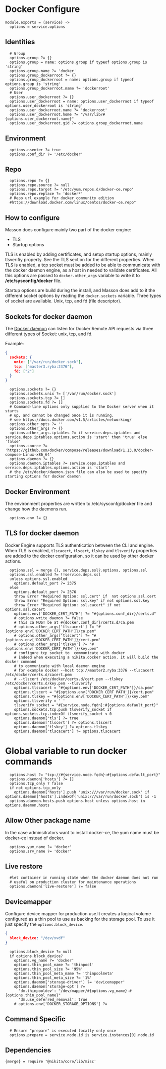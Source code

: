
# Docker Configure

    module.exports = (service) ->
      options = service.options

## Identities

      # Group
      options.group ?= {}
      options.group = name: options.group if typeof options.group is 'string'
      options.group.name ?= 'docker'
      options.group_dockerroot ?= {}
      options.group_dockerroot = name: options.group if typeof options.group is 'string'
      options.group_dockerroot.name ?= 'dockerroot'
      # User
      options.user_dockerroot ?= {}
      options.user_dockerroot = name: options.user_dockerroot if typeof options.user_dockerroot is 'string'
      options.user_dockerroot.name ?= 'dockerroot'
      options.user_dockerroot.home ?= "/var/lib/#{options.user_dockerroot.name}"
      options.user_dockerroot.gid ?= options.group_dockerroot.name

## Environment

      options.nsenter ?= true
      options.conf_dir ?= '/etc/docker'

## Repo

      options.repo ?= {}
      options.repo.source ?= null
      options.repo.target ?= '/etc/yum.repos.d/docker-ce.repo'
      options.repo.replace ?= 'docker*'
      # Repo url example for docker community edition 
      #https://download.docker.com/linux/centos/docker-ce.repo"

## How to configure

Masson does configure mainly two part of the docker engine:
- TLS
- Startup options

TLS is enabled by adding certificates, and setup startup options, mainly tlsverifiy property.
See the TLS section for the different properties.
When TLS is enabled, a tcp socket must be added to be able to communicate with the docker
daemon engine, as a host in needed to validate certificates. All this options are passed
to `docker.other_args` variable to write it to __/etc/sysconfig/docker__ file.

Startup options are build during the install, and Masson does add to it the different
socket options by reading the `docker.sockets` variable. Three types of socket are available.
Unix, tcp, and fd (file descriptor).

## Sockets for docker daemon

The [Docker daemon][socket-opts] can listen for Docker Remote API requests via three different
types of Socket: unix, tcp, and fd.

Example:

```json
{
  sockets: {
    unix: ["/var/run/docker.sock"],
    tcp: ["master3.ryba:2376"],
    fd: ["2"]
  }
}
```

      options.sockets ?= {}
      options.sockets.unix ?= ['/var/run/docker.sock']
      options.sockets.tcp ?= []
      options.sockets.fd ?= []
      # Command-line options only supplied to the Docker server when it starts 
      # up, and cannot be changed once it is running.
      # see https://docs.docker.com/v1.5/articles/networking/
      options.other_opts ?= ''
      options.other_args ?= {}
      options.other_args.iptables ?= if service.deps.iptables and service.deps.iptables.options.action is 'start' then 'true' else 'false'
      options.source ?= 'https://github.com/docker/compose/releases/download/1.13.0/docker-compose-Linux-x86_64'
      options.daemon ?= {}
      options.daemon.iptables ?= service.deps.iptables and service.deps.iptables.options.action is 'start'
      # the /etc/docker/daemon.json file can also be used to specify starting options for docker daemon

## Docker Environment

The environment properties are written to /etc/sysconfg/docker file and change how the daemons run.

      options.env ?= {}

## TLS for docker daemon

Docker Engine supports TLS authentication between the CLI and engine.
When TLS is enabled, `tlscacert`, `tlscert`, `tlskey` and `tlsverify` properties
are added to the docker configuration, so it can be used by other docker actions.

      options.ssl = merge {}, service.deps.ssl?.options, options.ssl
      options.ssl.enabled ?= !!service.deps.ssl
      unless options.ssl.enabled
        options.default_port ?= 2375
      else
        options.default_port ?= 2376
        throw Error "Required Option: ssl.cert" if  not options.ssl.cert
        throw Error "Required Option: ssl.key" if not options.ssl.key
        throw Error "Required Option: ssl.cacert" if not options.ssl.cacert
        options.env['DOCKER_CERT_PATH'] ?= "#{options.conf_dir}/certs.d"
        # options.write_daemon ?= false        
        # this ca MUST be at #{docker.conf_dir}/certs.d/ca.pem
        # options.other_args['tlscacert'] ?= "#{options.env['DOCKER_CERT_PATH']}/ca.pem"
        # options.other_args['tlscert'] ?= "#{options.env['DOCKER_CERT_PATH']}/cert.pem"
        # options.other_args['tlskey'] ?= "#{options.env['DOCKER_CERT_PATH']}/key.pem"
        # configure tcp socket to  communicate with docker
        # indeed when executing a nikita.docker action, it will build the docker command
        # to communicate with local daemon engine
        # for example docker --host tcp://master2.ryba:3376 --tlscacert /etc/docker/certs.d/cacert.pem
        # --tlscert /etc/docker/certs.d/cert.pem --tlskey /etc/docker/certs.d/key.pem --tlsverify
        options.tlscacert = "#{options.env['DOCKER_CERT_PATH']}/ca.pem"
        options.tlscert = "#{options.env['DOCKER_CERT_PATH']}/cert.pem"
        options.tlskey = "#{options.env['DOCKER_CERT_PATH']}/key.pem"
        options.tlsverify = ' '
        tlsverify_socket = "#{service.node.fqdn}:#{options.default_port}"
        options.sockets.tcp.push tlsverify_socket if options.sockets.tcp.indexOf tlsverify_socket < 0
        options.daemon['tls'] ?= true
        options.daemon['tlscert'] ?= options.tlscert
        options.daemon['tlskey'] ?= options.tlskey
        options.daemon['tlscacert'] ?= options.tlscacert

# Global variable to run docker commands
      

      options.host ?= "tcp://#{service.node.fqdn}:#{options.default_port}"
      options.daemon['hosts'] ?= []
      options.tcp_only ? false
      if not options.tcp_only
        options.daemon['hosts'].push 'unix:///var/run/docker.sock' if options.daemon['hosts'].indexOf('unix:///var/run/docker.sock') is -1
      options.daemon.hosts.push options.host unless options.host in options.daemon.hosts

## Allow Other package name
In the case adminsitrators want to install docker-ce, the yum name must be docker-ce instead of docker.
      
      options.yum_name ?= 'docker'
      options.srv_name ?= 'docker'

## Live restore

      #let container in running state when the docker daemon does not run
      # useful on production cluster for maintenance operations
      options.daemon['live-restore'] ?= false

## Devicemapper

Configure device mapper for production use.It creates a logical volume configured
as a thin pool to use as backing for the storage pool.
To use it just specify the `options.block_device`.

```json
{
  block_device: "/dev/xvdf"
}
```

      options.block_device ?= null
      if options.block_device?
        options.vg_name ?= 'docker'
        options.thin_pool_name ?= 'thinpool'
        options.thin_pool_size ?= '95%'
        options.thin_pool_meta_name ?= 'thinpoolmeta'
        options.thin_pool_meta_size ?= '1%'
        options.daemon['storage-driver'] ?= 'devicemapper'
        options.daemon['storage-opt'] ?=
          'dm.thinpooldev': "/dev/mapper/#{options.vg_name}-#{options.thin_pool_name}"
          'dm.use_deferred_removal': true
        # options.env['DOCKER_STORAGE_OPTIONS'] ?= 

## Command Specific

      # Ensure "prepare" is executed locally only once
      options.prepare = service.node.id is service.instances[0].node.id

## Dependencies

    {merge} = require '@nikita/core/lib/misc'

[socket-opts]:(https://docs.docker.com/engine/reference/commandline/dockerd/#/daemon-socket-option)
[daemon-opts-resources]:(https://github.com/moby/moby/issues/21701)
